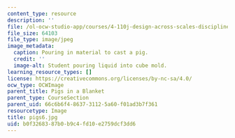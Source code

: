 ```yaml
---
content_type: resource
description: ''
file: /ol-ocw-studio-app/courses/4-110j-design-across-scales-disciplines-and-problem-contexts-spring-2013/b0f3268387b0b9c4fd10e2759dcf3dd6_pigs6.jpg
file_size: 64103
file_type: image/jpeg
image_metadata:
  caption: Pouring in material to cast a pig.
  credit: ''
  image-alt: Student pouring liquid into cube mold.
learning_resource_types: []
license: https://creativecommons.org/licenses/by-nc-sa/4.0/
ocw_type: OCWImage
parent_title: Pigs in a Blanket
parent_type: CourseSection
parent_uid: 66c6b6f4-8637-3112-5a60-f01ad3b7f361
resourcetype: Image
title: pigs6.jpg
uid: b0f32683-87b0-b9c4-fd10-e2759dcf3dd6
---
```

